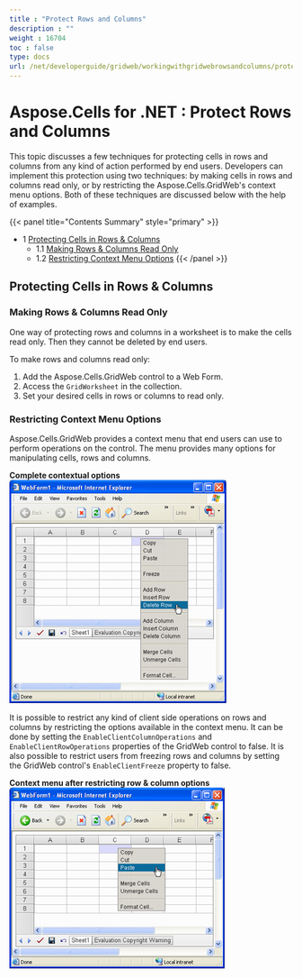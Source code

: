 ```yaml
---
title : "Protect Rows and Columns" 
description : "" 
weight : 16704 
toc : false
type: docs
url: /net/developerguide/gridweb/workingwithgridwebrowsandcolumns/protect+rows+and+columns/
---
```


# Aspose.Cells for .NET : Protect Rows and Columns


This topic discusses a few techniques for protecting cells in rows and columns from any kind of action performed by end users. Developers can implement this protection using two techniques: by making cells in rows and columns read only, or by restricting the Aspose.Cells.GridWeb's context menu options. Both of these techniques are discussed below with the help of examples.

{{< panel title="Contents Summary" style="primary" >}}
*   1 [Protecting Cells in Rows & Columns](#protecting-cells-in-rows-&-columns)
    *   1.1 [Making Rows & Columns Read Only](#making-rows-&-columns-read-only)
    *   1.2 [Restricting Context Menu Options](#restricting-context-menu-options)
{{< /panel >}}
 

## Protecting Cells in Rows & Columns

### Making Rows & Columns Read Only

One way of protecting rows and columns in a worksheet is to make the cells read only. Then they cannot be deleted by end users.

To make rows and columns read only:

1.  Add the Aspose.Cells.GridWeb control to a Web Form.
2.  Access the `GridWorksheet` in the collection.
3.  Set your desired cells in rows or columns to read only.

### Restricting Context Menu Options

Aspose.Cells.GridWeb provides a context menu that end users can use to perform operations on the control. The menu provides many options for manipulating cells, rows and columns.

**Complete contextual options**  
![image](5115401.png)

It is possible to restrict any kind of client side operations on rows and columns by restricting the options available in the context menu. It can be done by setting the `EnableClientColumnOperations` and `EnableClientRowOperations` properties of the GridWeb control to false. It is also possible to restrict users from freezing rows and columns by setting the GridWeb control's `EnableClientFreeze` property to false.

**Context menu after restricting row & column options**  
![image](5115404.png)

